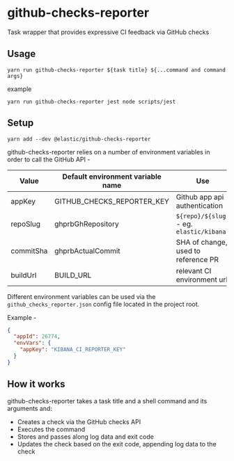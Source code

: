 # github-checks-reporter
Task wrapper that provides expressive CI feedback via GitHub checks 

## Usage

`yarn run github-checks-reporter ${task title} ${...command and command args}`

example

`yarn run github-checks-reporter jest node scripts/jest`

## Setup

`yarn add --dev @elastic/github-checks-reporter`

github-checks-reporter relies on a number of environment variables in order to 
call the GitHub API -

Value | Default environment variable name | Use
----- | -----------------------------|----
appKey | GITHUB_CHECKS_REPORTER_KEY | Github app api authentication
repoSlug | ghprbGhRepository | `${repo}/${slug}` - eg. `elastic/kibana`
commitSha | ghprbActualCommit | SHA of change, used to reference PR
buildUrl | BUILD_URL | relevant CI environment url

Different environment variables can be used via the `github_checks_reporter.json` 
config file located in the project root.

Example -
```json
{
  "appId": 26774,
  "envVars": {
    "appKey": "KIBANA_CI_REPORTER_KEY"
  }
}
```

## How it works

github-checks-reporter takes a task title and a shell command and its arguments
and:

- Creates a check via the GitHub checks API
- Executes the command
- Stores and passes along log data and exit code
- Updates the check based on the exit code, appending log data to the check

